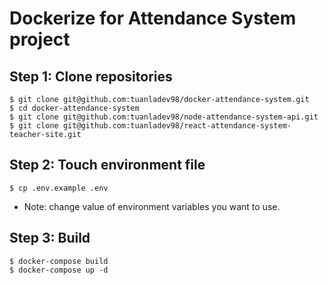 # Dockerize for Attendance System project

## Step 1: Clone repositories

```
$ git clone git@github.com:tuanladev98/docker-attendance-system.git
$ cd docker-attendance-system
$ git clone git@github.com:tuanladev98/node-attendance-system-api.git
$ git clone git@github.com:tuanladev98/react-attendance-system-teacher-site.git
```

## Step 2: Touch environment file

```
$ cp .env.example .env
```

- Note: change value of environment variables you want to use.

## Step 3: Build

```
$ docker-compose build
$ docker-compose up -d
```
